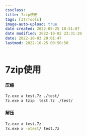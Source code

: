 ```yaml
---
cssclass:
title: 7zip使用
tags: [IT/Tools]
image-auto-upload: true
date created: 2022-09-25 10:51:07
date modified: 2022-10-02 23:31:30
date: 2022-10-03 20:01:47
lastmod: 2022-10-25 00:50:50
---
```

# 7zip使用

#### 压缩

```bash
7z.exe a test.7z ./test/
7z.exe a tzip  test.7z ./test/
```

#### 解压

```bash
7z.exe x test.7z
7x.exe x -otest/ test.7z
```
